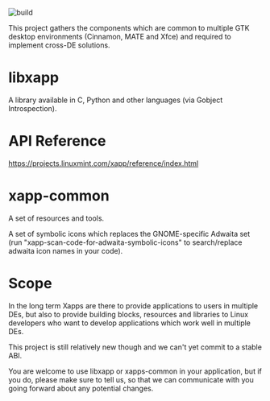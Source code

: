 ![build](https://github.com/linuxmint/xapp/actions/workflows/build.yml/badge.svg)

This project gathers the components which are common to multiple GTK desktop environments (Cinnamon, MATE and Xfce) and required to implement cross-DE solutions.

# libxapp

A library available in C, Python and other languages (via Gobject Introspection).

# API Reference

https://projects.linuxmint.com/xapp/reference/index.html

# xapp-common

A set of resources and tools.

A set of symbolic icons which replaces the GNOME-specific Adwaita set (run "xapp-scan-code-for-adwaita-symbolic-icons" to search/replace adwaita icon names in your code).

# Scope

In the long term Xapps are there to provide applications to users in multiple DEs, but also to provide building blocks, resources and libraries to Linux developers who want to develop applications which work well in multiple DEs.

This project is still relatively new though and we can't yet commit to a stable ABI.

You are welcome to use libxapp or xapps-common in your application, but if you do, please make sure to tell us, so that we can communicate with you going forward about any potential changes.

